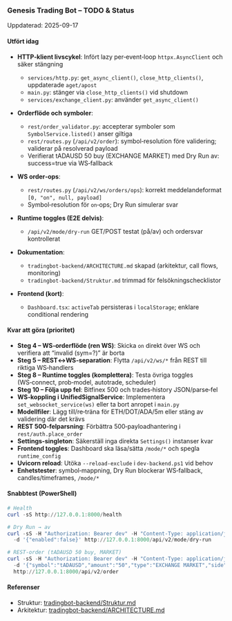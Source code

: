 ### Genesis Trading Bot – TODO & Status

Uppdaterad: 2025-09-17

#### Utfört idag

- **HTTP‑klient livscykel**: Infört lazy per‑event‑loop `httpx.AsyncClient` och säker stängning

  - `services/http.py`: `get_async_client()`, `close_http_clients()`, uppdaterade `aget/apost`
  - `main.py`: stänger via `close_http_clients()` vid shutdown
  - `services/exchange_client.py`: använder `get_async_client()`

- **Orderflöde och symboler**:

  - `rest/order_validator.py`: accepterar symboler som `SymbolService.listed()` anser giltiga
  - `rest/routes.py` (`/api/v2/order`): symbol‑resolution före validering; validerar på resolverad payload
  - Verifierat tADAUSD 50 buy (EXCHANGE MARKET) med Dry Run av: success=true via WS‑fallback

- **WS order‑ops**:

  - `rest/routes.py` (`/api/v2/ws/orders/ops`): korrekt meddelandeformat `[0, "on", null, payload]`
  - Symbol‑resolution för `on`‑ops; Dry Run simulerar svar

- **Runtime toggles (E2E delvis)**:

  - `/api/v2/mode/dry-run` GET/POST testat (på/av) och ordersvar kontrollerat

- **Dokumentation**:

  - `tradingbot-backend/ARCHITECTURE.md` skapad (arkitektur, call flows, monitoring)
  - `tradingbot-backend/Struktur.md` trimmad för felsökningschecklistor

- **Frontend (kort)**:
  - `Dashboard.tsx`: `activeTab` persisteras i `localStorage`; enklare conditional rendering

#### Kvar att göra (prioritet)

- **Steg 4 – WS‑orderflöde (ren WS)**: Skicka `on` direkt över WS och verifiera att “invalid (sym=?)” är borta
- **Steg 5 – REST↔WS‑separation**: Flytta `/api/v2/ws/*` från REST till riktiga WS‑handlers
- **Steg 8 – Runtime toggles (komplettera)**: Testa övriga toggles (WS‑connect, prob‑model, autotrade, scheduler)
- **Steg 10 – Följa upp fel**: Bitfinex 500 och trades‑history JSON/parse‑fel
- **WS‑koppling i UnifiedSignalService**: Implementera `set_websocket_service(ws)` eller ta bort anropet i `main.py`
- **Modellfiler**: Lägg till/re‑träna för ETH/DOT/ADA/5m eller stäng av validering där det krävs
- **REST 500‑felparsning**: Förbättra 500‑payloadhantering i `rest/auth.place_order`
- **Settings‑singleton**: Säkerställ inga direkta `Settings()` instanser kvar
- **Frontend toggles**: Dashboard ska läsa/sätta `/mode/*` och spegla `runtime_config`
- **Uvicorn reload**: Utöka `--reload-exclude` i `dev-backend.ps1` vid behov
- **Enhetstester**: symbol‑mappning, Dry Run blockerar WS‑fallback, candles/timeframes, `/mode/*`

#### Snabbtest (PowerShell)

```powershell
# Health
curl -sS http://127.0.0.1:8000/health

# Dry Run → av
curl -sS -H "Authorization: Bearer dev" -H "Content-Type: application/json" `
  -d '{"enabled":false}' http://127.0.0.1:8000/api/v2/mode/dry-run

# REST‑order (tADAUSD 50 buy, MARKET)
curl -sS -H "Authorization: Bearer dev" -H "Content-Type: application/json" `
  -d '{"symbol":"tADAUSD","amount":"50","type":"EXCHANGE MARKET","side":"buy"}' `
  http://127.0.0.1:8000/api/v2/order
```

#### Referenser

- Struktur: [tradingbot-backend/Struktur.md](tradingbot-backend/Struktur.md)
- Arkitektur: [tradingbot-backend/ARCHITECTURE.md](tradingbot-backend/ARCHITECTURE.md)
